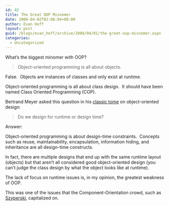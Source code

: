 ```yaml
---
id: 42
title: The Great OOP Misnomer
date: 2008-04-02T02:08:04+00:00
author: Evan Hoff
layout: post
guid: /blogs/evan_hoff/archive/2008/04/01/the-great-oop-misnomer.aspx
categories:
  - Uncategorized
---
```

What&#8217;s the biggest minomer with OOP?

> Object-oriented programming is all about objects.

False.&nbsp; Objects are instances of classes and only exist at runtime.

Object-oriented programming is all about class design.&nbsp; It should have been named Class Oriented Programming (COP).

Bertrand Meyer asked this question in his <a href="http://www.amazon.com/Object-Oriented-Software-Construction-Prentice-Hall-International/dp/0136291554/" target="_blank">classic tome</a> on object-oriented design:

> Do we design for runtime or design time?

Answer:

Object-oriented programming is about design-time constraints.&nbsp; Concepts such as reuse, maintainability, encapsulation, information hiding, and inheritance are all design-time constructs.

In fact, there are multiple designs that end up with the same runtime layout (objects) but that aren&#8217;t all considered good object-oriented design (you can&#8217;t judge the class design by what&nbsp;the object&nbsp;looks like at runtime).

The lack of focus on runtime issues is, in my opinion, the greatest weakness of OOP.

This was one of the issues that the Component-Orientation crowd, such as <a href="http://www.amazon.com/Component-Software-Beyond-Object-Oriented-Programming/dp/0201745720/" target="_blank">Szyperski</a>,&nbsp;capitalized on.